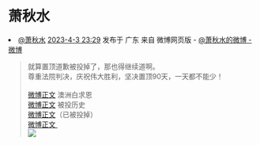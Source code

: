 # 萧秋水

<li><a href="https://weibo.com/1408084550/">@萧秋水</a> <a href="https://weibo.com/1408084550/MAkr3CBZD">2023-4-3 23:29</a> 发布于 广东
来自 微博网页版 - <a href="https://weibo.com/1408084550/">@萧秋水的微博 - 微博</a></li>
<blockquote>
  就算置顶道歉被投掉了，那也得继续道啊。<br>
尊重法院判决，庆祝伟大胜利，坚决置顶90天，一天都不能少！<br><br>
  <a href="https://weibo.com/1408084550/MAp9ZmRxj">微博正文</a> 澳洲白求恩<br>
  <a href="https://weibo.com/1408084550/MAkodtGtA">微博正文</a> 被投历史<br>
  <a href="https://weibo.com/1408084550/Mwb3Gh4LW?pagetype=profilefeed">微博正文</a>（已被投掉）<br>
  <a href="https://weibo.com/1408084550/MzcR3axwt?pagetype=profilefeed">微博正文 ​​​</a><br>
<a href="https://wx1.sinaimg.cn/orj360/53edaa46gy1hcmxg2f5c0j21401czape.jpg"><img src="https://wx1.sinaimg.cn/orj360/53edaa46gy1hcmxg2f5c0j21401czape.jpg"></a>
 </blockquote>
